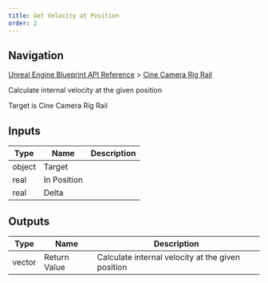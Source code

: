 ```yaml
---
title: Get Velocity at Position
order: 2
---
```

## Navigation

[Unreal Engine Blueprint API Reference](https://dev.epicgames.com/documentation/en-us/unreal-engine/BlueprintAPI) > [Cine Camera Rig Rail](https://dev.epicgames.com/documentation/en-us/unreal-engine/BlueprintAPI/CineCameraRigRail)

Calculate internal velocity at the given position

Target is Cine Camera Rig Rail

## Inputs

| Type | Name | Description |
| --- | --- | --- |
| object | Target |  |
| real | In Position |  |
| real | Delta |  |

## Outputs

| Type | Name | Description |
| --- | --- | --- |
| vector | Return Value | Calculate internal velocity at the given position |
